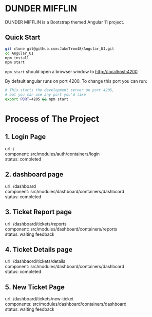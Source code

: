 # DUNDER MIFFLIN

DUNDER MIFFLIN is a Bootstrap themed Angular 11 project.

## Quick Start

```bash
git clone git@github.com:JakeTron48/Angular_UI.git
cd Angular_UI
npm install
npm start
```

`npm start` should open a browser window to <http://localhost:4200>

By default angular runs on port 4200. To change this port you can run:

```bash
# This starts the development server on port 4205,
# but you can use any port you'd like
export PORT=4205 && npm start
```

# Process of The Project

## 1. Login Page
url: / <br/>
component: src/modules/auth/containers/login <br/>
status: completed <br/>

## 2. dashboard page
url: /dashboard <br/>
component: src/modules/dashboard/containers/dashboard <br/>
status: completed <br/>

## 3. Ticket Report page
url: /dashboard/tickets/reports <br/>
component: src/modules/dashboard/containers/reports <br/>
status: waiting feedback <br/>

## 4. Ticket Details page
url: /dashbaord/tickets/details <br/>
component: src/modules/dashboard/containers/dashboard <br/>
status: completed

## 5. New Ticket Page
url: /dashboard/tickets/new-ticket <br/>
components: src/modules/dashboard/containers/dashboard <br/>
status: waiting feedback
